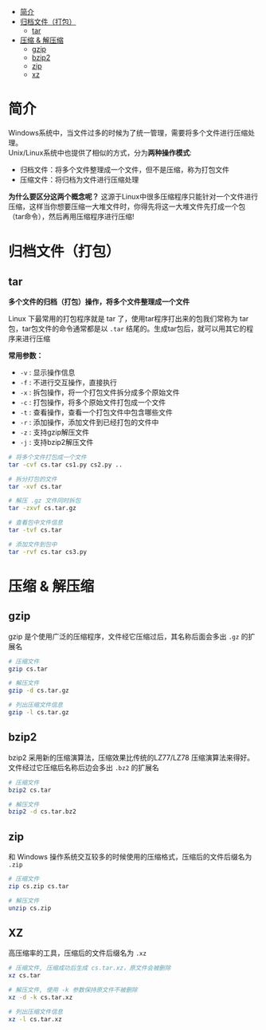 <!-- TOC -->

- [简介](#%e7%ae%80%e4%bb%8b)
- [归档文件（打包）](#%e5%bd%92%e6%a1%a3%e6%96%87%e4%bb%b6%e6%89%93%e5%8c%85)
  - [tar](#tar)
- [压缩 & 解压缩](#%e5%8e%8b%e7%bc%a9--%e8%a7%a3%e5%8e%8b%e7%bc%a9)
  - [gzip](#gzip)
  - [bzip2](#bzip2)
  - [zip](#zip)
  - [xz](#xz)

<!-- /TOC -->

# 简介

Windows系统中，当文件过多的时候为了统一管理，需要将多个文件进行压缩处理。  
Unix/Linux系统中也提供了相似的方式，分为**两种操作模式**:

- 归档文件：将多个文件整理成一个文件，但不是压缩，称为打包文件
- 压缩文件：将归档为文件进行压缩处理

**为什么要区分这两个概念呢？**
这源于Linux中很多压缩程序只能针对一个文件进行压缩，这样当你想要压缩一大堆文件时，你得先将这一大堆文件先打成一个包（tar命令），然后再用压缩程序进行压缩!

# 归档文件（打包）

## tar

**多个文件的归档（打包）操作，将多个文件整理成一个文件**

Linux 下最常用的打包程序就是 tar 了，使用tar程序打出来的包我们常称为 tar包，tar包文件的命令通常都是以 `.tar` 结尾的。生成tar包后，就可以用其它的程序来进行压缩

**常用参数：**

- `-v` : 显示操作信息
- `-f` : 不进行交互操作，直接执行
- `-x` : 拆包操作，将一个打包文件拆分成多个原始文件
- `-c` : 打包操作，将多个原始文件打包成一个文件
- `-t` : 查看操作，查看一个打包文件中包含哪些文件
- `-r` : 添加操作，添加文件到已经打包的文件中
- `-z` : 支持gzip解压文件
- `-j` : 支持bzip2解压文件

```bash
# 将多个文件打包成一个文件
tar -cvf cs.tar cs1.py cs2.py ..

# 拆分打包的文件
tar -xvf cs.tar

# 解压 .gz 文件同时拆包
tar -zxvf cs.tar.gz

# 查看包中文件信息
tar -tvf cs.tar

# 添加文件到包中
tar -rvf cs.tar cs3.py
```

# 压缩 & 解压缩

## gzip

gzip 是个使用广泛的压缩程序，文件经它压缩过后，其名称后面会多出 `.gz` 的扩展名

```bash
# 压缩文件
gzip cs.tar

# 解压文件
gzip -d cs.tar.gz

# 列出压缩文件信息
gzip -l cs.tar.gz
```

## bzip2

bzip2 采用新的压缩演算法，压缩效果比传统的LZ77/LZ78 压缩演算法来得好。文件经过它压缩后名称后边会多出 `.bz2` 的扩展名

```bash
# 压缩文件
bzip2 cs.tar

# 解压文件
bzip2 -d cs.tar.bz2
```

## zip

和 Windows 操作系统交互较多的时候使用的压缩格式，压缩后的文件后缀名为 `.zip`

```bash
# 压缩文件
zip cs.zip cs.tar

# 解压文件
unzip cs.zip
```

## XZ

高压缩率的工具，压缩后的文件后缀名为 `.xz`

```bash
# 压缩文件, 压缩成功后生成 cs.tar.xz，原文件会被删除
xz cs.tar

# 解压文件, 使用 -k 参数保持原文件不被删除
xz -d -k cs.tar.xz

# 列出压缩文件信息
xz -l cs.tar.xz
```

